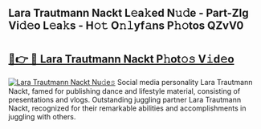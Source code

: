 ## Lara Trautmann Nackt L𝚎a𝚔ed N𝚞𝚍e - Part-ZIg Vi𝚍𝚎o L𝚎a𝚔s - H𝚘𝚝 O𝚗𝚕yf𝚊ns P𝚑𝚘tos QZvV0

# <h2><a href="http://kf54oyq.oniu.top/?m=Lara+Trautmann+Nackt">🔗👉 🔴 Lara Trautmann Nackt P𝚑ot𝚘𝚜 V𝚒d𝚎o</a></h2>

[![Lara Trautmann Nackt Nu𝚍e𝚜](https://i.imgur.com/0qMVB7G.gif)](http://kf54oyq.oniu.top/?m=Lara+Trautmann+Nackt)
Social media personality Lara Trautmann Nackt, famed for publishing dance and lifestyle material, consisting of presentations and vlogs. Outstanding juggling partner Lara Trautmann Nackt, recognized for their remarkable abilities and accomplishments in juggling with others.  
